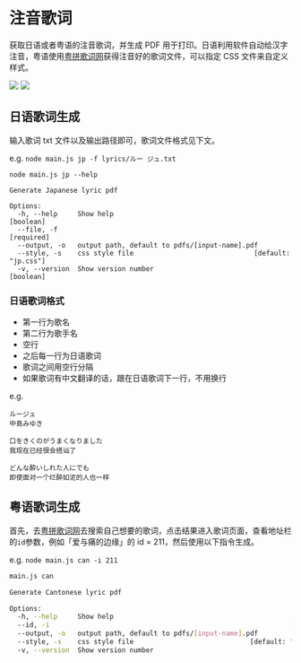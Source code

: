 # 注音歌词

获取日语或者粤语的注音歌词，并生成 PDF 用于打印。日语利用软件自动给汉字注音，粤语使用[粤拼歌词网]获得注音好的歌词文件，可以指定 CSS 文件来自定义样式。

![](http://ww1.sinaimg.cn/large/9b85365dly1fzml3nf5mij20mx0zfq7u)
![](http://ww1.sinaimg.cn/large/9b85365dly1fzml3nf0onj20mx0zfdlv)

## 日语歌词生成

输入歌词 txt 文件以及输出路径即可，歌词文件格式见下文。

e.g. `node main.js jp -f lyrics/ルー ジュ.txt`

```
node main.js jp --help

Generate Japanese lyric pdf

Options:
  -h, --help     Show help                                             [boolean]
  --file, -f                                                          [required]
  --output, -o   output path, default to pdfs/[input-name].pdf
  --style, -s    css style file                              [default: "jp.css"]
  -v, --version  Show version number                                   [boolean]
```

### 日语歌词格式

- 第一行为歌名
- 第二行为歌手名
- 空行
- 之后每一行为日语歌词
- 歌词之间用空行分隔
- 如果歌词有中文翻译的话，跟在日语歌词下一行，不用换行

e.g.

```
ルージュ
中島みゆき

口をきくのがうまくなりました
我现在已经很会搭讪了

どんな酔いしれた人にでも
即使面对一个烂醉如泥的人也一样
```

## 粤语歌词生成

首先，去[粤拼歌词网]去搜索自己想要的歌词，点击结果进入歌词页面，查看地址栏的`id`参数，例如「爱与痛的边缘」的 id = 211，然后使用以下指令生成。

e.g. `node main.js can -i 211`

```bash
main.js can

Generate Cantonese lyric pdf

Options:
  -h, --help     Show help                                             [boolean]
  --id, -i                                                            [required]
  --output, -o   output path, default to pdfs/[input-name].pdf
  --style, -s    css style file                             [default: "can.css"]
  -v, --version  Show version number                                   [boolean]
```

[粤拼歌词网]: http://jyut6.com
